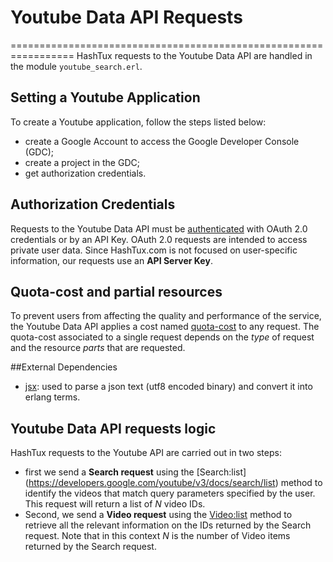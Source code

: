 # Youtube Data API Requests
=================================================================
HashTux requests to the Youtube Data API are handled in the module `youtube_search.erl`. 

## Setting a Youtube Application
To create a Youtube application, follow the steps listed below:
* create a Google Account to access the Google Developer Console (GDC);
* create a project in the GDC;
* get authorization credentials.

## Authorization Credentials 
Requests to the Youtube Data API must be [authenticated](https://developers.google.com/youtube/registering_an_application) with OAuth 2.0 credentials or by an API Key. OAuth 2.0 requests are intended to access private user data. Since HashTux.com is not focused on user-specific information, our requests use an **API Server Key**.

## Quota-cost and partial resources
To prevent users from affecting the quality and performance of the service, the Youtube Data API applies a cost named [quota-cost](https://developers.google.com/youtube/v3/getting-started) to any request. The quota-cost associated to a single request depends on the *type* of request and the resource *parts* that are requested.

##External Dependencies
* [jsx](https://github.com/cmullaparthi/ibrowse): used to parse a json text (utf8 encoded binary) and convert it into erlang terms.

## Youtube Data API requests logic
HashTux requests to the Youtube API are carried out in two steps:
* first we send a **Search request** using the [Search:list] (https://developers.google.com/youtube/v3/docs/search/list) method to identify the videos that match query parameters specified by the user. This request will return a list of *N* video IDs.
* Second, we send a **Video request** using the [Video:list](https://developers.google.com/youtube/v3/docs/videos/list) method to retrieve all the relevant information on the IDs returned by the Search request. Note that in this context *N* is the number of Video items returned by the Search request.
